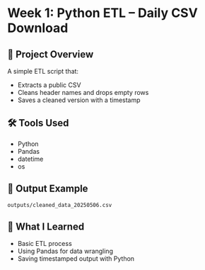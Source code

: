 # Week 1: Python ETL – Daily CSV Download

## 🧾 Project Overview
A simple ETL script that:
- Extracts a public CSV
- Cleans header names and drops empty rows
- Saves a cleaned version with a timestamp

## 🛠 Tools Used
- Python
- Pandas
- datetime
- os

## 📂 Output Example
`outputs/cleaned_data_20250506.csv`

## 🧠 What I Learned
- Basic ETL process
- Using Pandas for data wrangling
- Saving timestamped output with Python